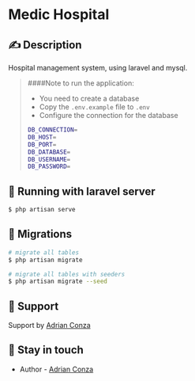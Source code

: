 # Medic Hospital

## ✍️ Description
Hospital management system, using laravel and mysql.

>####Note to run the application:
> * You need to create a database
> * Copy the `.env.example` file to `.env`
> * Configure the connection for the database
> ```bash
> DB_CONNECTION=
> DB_HOST=
> DB_PORT=
> DB_DATABASE=
> DB_USERNAME=
> DB_PASSWORD=
> ```

## 🚀 Running with laravel server
```bash
$ php artisan serve
```
 
## 📑 Migrations
```bash
# migrate all tables
$ php artisan migrate

# migrate all tables with seeders
$ php artisan migrate --seed
```

## 🤝 Support
Support by [Adrian Conza](https://gitlab.com/adrianconza)

## 💬 Stay in touch
- Author - [Adrian Conza](http://adrianconza.com/)
